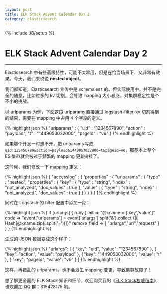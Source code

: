 ```yaml
---
layout: post
title: ELK Stack Advent Calendar Day 2
category: elasticsearch
---
```

{% include JB/setup %}
# ELK Stack Advent Calendar Day 2
---

Elasticsearch 中有些高级特性，可能不太常用，但是在恰当场景下，又非常有效果。今天，我们来说说 **nested object**。

我们都知道，Elasticsearch 宣传中是 schemaless 的。但实际使用中，并不是完全的随意。比如过多的 kv 切割，会导致 mapping 大小暴涨，对集群稳定性是个不小的挑战。

以 urlparams 为例，下面这段 urlparams 直接通过 logstash-filter-kv 切割得到的结果，需要在 mapping 中占用 4 个字段的定义。

{% highlight json %}
  "urlparams" : {
    "uid" : "1234567890",
    "action" : "payload",
    "t" : "1449053032000",
    "pageid" : "v6"
  }
{% endhighlight %}

如果哪个开发一时想不开，把 urlparams 写成 `uid:123456789&action=payload&1449053032000=t&pageid=v6`，那基本上整个 ES 集群就会被过于频繁的 mapping 更新搞挂了。

这时候，我们修改一下 mapping 定义：

{% highlight json %}
{
  "accesslog" : {
    "properties" : {
      "urlparams" : {
        "type" : "nested",
        "properties" : {
            "key" : { "type" : "string", "index" : "not_analyzed", "doc_values" : true },
            "value" : { "type" : "string", "index" : "not_analyzed", "doc_values" : true }
        }
      }
    }
  } 
}
{% endhighlight %}

同时在 Logstash 的 filter 配置中添加一段：

{% highlight json %}
            if [urlargs] {
                ruby {
                    init => "@kname = ['key','value']"
                    code => "event['urlparams'] = event['urlargs'].split('&').collect {|i| Hash[@kname.zip(i.split('='))]}"
                    remove_field => [ "urlargs","uri","request" ]
                }
            }
{% endhighlight %}

生成的 JSON 数据变成这个样子：

{% highlight json %}
  "urlargs": [
    { "key": "uid", "value": "1234567890" },
    { "key": "action", "value": "payload" },
    { "key": "1449053032000", "value": "t" },
    { "key": "pageid", "value": "v6" }
  ]
{% endhighlight %}

这样，再错乱的 urlparams，也不会发生 mapping 变更，导致集群故障了！

想了解更全面的 ELK Stack 知识和细节，欢迎购买我的《[ELK Stack权威指南](http://search.jd.com/Search?keyword=ELK%20stack)》，也欢迎加 QQ 群：315428175 哟。

